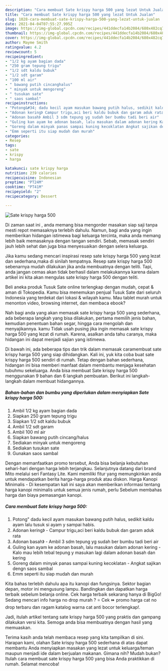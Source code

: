 ```yaml
---
description: "Cara membuat Sate krispy harga 500 yang lezat Untuk Jualan"
title: "Cara membuat Sate krispy harga 500 yang lezat Untuk Jualan"
slug: 1028-cara-membuat-sate-krispy-harga-500-yang-lezat-untuk-jualan
date: 2021-04-04T07:55:27.995Z
image: https://img-global.cpcdn.com/recipes/441ddecfa14b2084/680x482cq70/sate-krispy-harga-500-foto-resep-utama.jpg
thumbnail: https://img-global.cpcdn.com/recipes/441ddecfa14b2084/680x482cq70/sate-krispy-harga-500-foto-resep-utama.jpg
cover: https://img-global.cpcdn.com/recipes/441ddecfa14b2084/680x482cq70/sate-krispy-harga-500-foto-resep-utama.jpg
author: Mayme Smith
ratingvalue: 4.2
reviewcount: 5
recipeingredient:
- "1/2 kg ayam bagian dada"
- "250 gram tepung trigu"
- "1/2 sdt kaldu bubuk"
- "1/2 sdt garam"
- "100 ml air"
- " bawang putih cincanghalus"
- " minyak untuk mengoreng"
- " tusukan sate"
- " saos sambal"
recipeinstructions:
- "Potong&#34; dadu kecil ayam masukan bawang putih halus, sedikit kaldu ayam lalu tusuk si ayam y  sampai habis."
- "Adonan kering》 Campur trigu,aci beri kaldu bubuk dan garam aduk rata"
- "Adonan basah》 Ambil 3 sdm tepung yg sudah ber bumbu tadi beri air"
- "Guling kan ayam ke adonan basah, lalu masukan dalam adonan kering Kalo mau lebih tebal tepung y masukan lagi dalam adonan basah dan kering"
- "Goreng dalam minyak panas sampai kuning kecoklatan Angkat sajikan dengn saos sambal"
- "Emm seperti itu siap mudah dan murah"
categories:
- Resep
tags:
- sate
- krispy
- harga

katakunci: sate krispy harga 
nutrition: 239 calories
recipecuisine: Indonesian
preptime: "PT24M"
cooktime: "PT41M"
recipeyield: "2"
recipecategory: Dessert

---
```



![Sate krispy harga 500](https://img-global.cpcdn.com/recipes/441ddecfa14b2084/680x482cq70/sate-krispy-harga-500-foto-resep-utama.jpg)

Di zaman  saat ini , anda memang bisa mengorder masakan siap saji tanpa mesti repot memasaknya terlebih dahulu. Namun, bagi anda yang ingin memberikan hidangan istimewa bagi keluarga tercinta, maka anda memang lebih baik memasaknya dengan tangan sendiri. Sebab, memasak sendiri jauh lebih sehat dan juga bisa menyesuaikan dengan selera keluarga.

Jika kamu sedang mencari inspirasi resep sate krispy harga 500 yang lezat dan sederhana,maka di sinilah tempatnya. Resep sate krispy harga 500  sebenarnya mudah dilakukan jika anda membuatnya dengan teliti. Tapi, anda jangan cemas akan tidak berhasil dalam melakukannya 
karena dalam artikel ini kita akan mengulas sate krispy harga 500 dengan teliti.  

Beli aneka produk Tusuk Sate online terlengkap dengan mudah, cepat &amp; aman di Tokopedia. Kamu bisa menemukan penjual Tusuk Sate dari seluruh Indonesia yang terdekat dari lokasi &amp; wilayah kamu. Mau tablet murah untuk menonton video, browsing internet, dan membaca ebook?

Nah bagi anda yang akan memasak sate krispy harga 500 yang sederhana, ada beberapa langkah yang bisa dilakukan, pertama memilih jenis bahan, kemudian penentuan bahan segar, hingga cara mengolah dan menyajikannya. kamu Tidak usah pusing jika ingin memasak sate krispy harga 500 yang lezat di rumah. Karena, asalkan anda  tahu caranya, maka hidangan ini dapat menjadi sajian yang istimewa.

Di bawah ini, ada beberapa tips dan trik dalam memasak caramembuat sate krispy harga 500 yang siap dihidangkan. Kali ini, yuk kita coba buat sate krispy harga 500 sendiri di rumah. Tetap dengan bahan sederhana, hidangan ini bisa memberi manfaat dalam membantu menjaga kesehatan tubuhmu sekeluarga. Anda bisa membuat Sate krispy harga 500 menggunakan 9 bahan dan 6 langkah pembuatan. Berikut ini langkah-langkah dalam membuat hidangannya.

<!--inarticleads1-->

##### Bahan-bahan dan bumbu yang diperlukan dalam menyiapkan Sate krispy harga 500:

1. Ambil 1/2 kg ayam bagian dada
1. Siapkan 250 gram tepung trigu
1. Siapkan 1/2 sdt kaldu bubuk
1. Ambil 1/2 sdt garam
1. Ambil 100 ml air
1. Siapkan  bawang putih cincang/halus
1. Sediakan  minyak untuk mengoreng
1. Sediakan  tusukan sate
1. Gunakan  saos sambal


Dengan memanfaatkan promo tersebut, Anda bisa belanja kebutuhan sehari-hari dengan harga lebih terjangkau. Selanjutnya datang dari brand Mito melalui seri Fantasy Lite. Kami memiliki fitur yang memungkinkan anda untuk mendapatkan berita harga-harga produk atau diskon. Harga Kanopi Minimalis - Di kesempatan kali ini saya akan memberikan informasi tentang harga kanopi minimalis untuk semua jenis rumah, perlu Sebelum membahas harga dan biaya pemasangan kanopi. 

<!--inarticleads2-->

##### Cara membuat Sate krispy harga 500:

1. Potong&#34; dadu kecil ayam masukan bawang putih halus, sedikit kaldu ayam lalu tusuk si ayam y  sampai habis.
1. Adonan kering》 - Campur trigu,aci beri kaldu bubuk dan garam aduk rata
1. Adonan basah》 - Ambil 3 sdm tepung yg sudah ber bumbu tadi beri air
1. Guling kan ayam ke adonan basah, lalu masukan dalam adonan kering - Kalo mau lebih tebal tepung y masukan lagi dalam adonan basah dan kering
1. Goreng dalam minyak panas sampai kuning kecoklatan - Angkat sajikan dengn saos sambal
1. Emm seperti itu siap mudah dan murah


Kita bahas terlebih dahulu apa itu kanopi dan fungsinya. Sektor bagian depan, motor ini mengusung lampu. Bandingkan dan dapatkan harga terbaik sebelum belanja online. Cek harga terbaik sekarang hanya di BigGo! Sedang mencari info harga no drop murah ? ⭐ Cek ⏩ promo harga cat no drop terbaru dan ragam katalog warna cat anti bocor terlengkap!. 

Jadi, itulah artikel tentang  sate krispy harga 500  yang praktis dan gampang dilakukan versi kita. Semoga anda bisa membuatnya dengan hasil yang memuaskan. 

Terima kasih anda telah membaca resep yang kita tampilkan di sini. Harapan kami, olahan  Sate krispy harga 500 sederhana di atas dapat membantu Anda menyiapkan masakan yang lezat untuk keluarga/teman maupun menjadi ide dalam berjualan makanan. Gimana nih? Mudah bukan? Itulah cara membuat sate krispy harga 500 yang bisa Anda praktikkan di rumah. Selamat mencoba!

